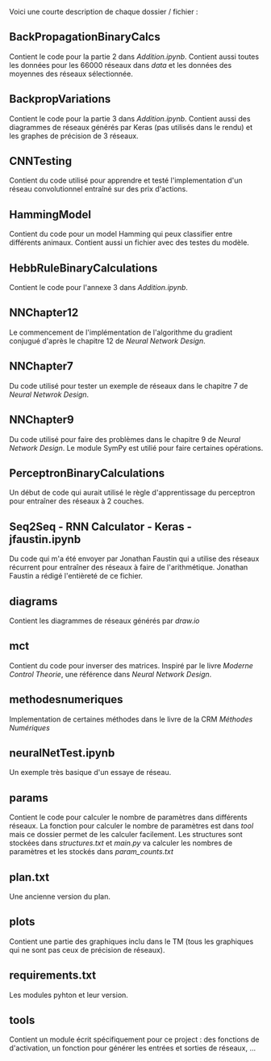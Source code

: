 Voici une courte description de chaque dossier / fichier :

## BackPropagationBinaryCalcs

Contient le code pour la partie 2 dans *Addition.ipynb*. Contient aussi toutes les données pour les 66000 réseaux dans *data* et les données des moyennes des réseaux sélectionnée.

## BackpropVariations

Contient le code pour la partie 3 dans *Addition.ipynb*. Contient aussi des diagrammes de réseaux générés par Keras (pas utilisés dans le rendu) et les graphes de précision de 3 réseaux.

## CNNTesting

Contient du code utilisé pour apprendre et testé l'implementation d'un réseau convolutionnel entraîné sur des prix d'actions.

## HammingModel

Contient du code pour un model Hamming qui peux classifier entre différents animaux. Contient aussi un fichier avec des testes du modèle.

## HebbRuleBinaryCalculations

Contient le code pour l'annexe 3 dans *Addition.ipynb*.

## NNChapter12
Le commencement de l'implémentation de l'algorithme du gradient conjugué d'après le chapitre 12 de *Neural Network Design*.

## NNChapter7

Du code utilisé pour tester un exemple de réseaux dans le chapitre 7 de *Neural Netwrok Design*.

## NNChapter9

Du code utilisé pour faire des problèmes dans le chapitre 9 de *Neural Network Design*. Le module SymPy est utilié pour faire certaines opérations.

## PerceptronBinaryCalculations

Un début de code qui aurait utilisé le règle d'apprentissage du perceptron pour entraîner des réseaux à 2 couches.

## Seq2Seq - RNN Calculator - Keras - jfaustin.ipynb

Du code qui m'a été envoyer par Jonathan Faustin qui a utilise des réseaux récurrent pour entraîner des réseaux à faire de l'arithmétique. Jonathan Faustin a rédigé l'entièreté de ce fichier.

## diagrams

Contient les diagrammes de réseaux générés par *draw.io*

## mct
Contient du code pour inverser des matrices. Inspiré par le livre *Moderne Control Theorie*, une référence dans *Neural Network Design*.

## methodesnumeriques

Implementation de certaines méthodes dans le livre de la CRM *Méthodes Numériques*

## neuralNetTest.ipynb

Un exemple très basique d'un essaye de réseau.

## params

Contient le code pour calculer le nombre de paramètres dans différents réseaux. La fonction pour calculer le nombre de paramètres est dans *tool* mais ce dossier permet de les calculer facilement. Les structures sont stockées dans *structures.txt* et *main.py* va calculer les nombres de paramètres et les stockés dans *param_counts.txt*

## plan.txt

Une ancienne version du plan.

## plots

Contient une partie des graphiques inclu dans le TM (tous les graphiques qui ne sont pas ceux de précision de réseaux). 

## requirements.txt

Les modules pyhton et leur version.

## tools
Contient un module écrit spécifiquement pour ce project : des fonctions de d'activation, un fonction pour générer les entrées et sorties de réseaux, ...
